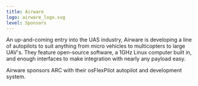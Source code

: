```yaml
---
title: Airware
logo: airware_logo.svg
level: Sponsors
---
```


An up-and-coming entry into the UAS industry, Airware is developing a line of
autopilots to suit anything from micro vehicles to multicopters to large UAV's.
They feature open-source software, a 1GHz Linux computer built in, and enough
interfaces to make integration with nearly any payload easy.

Airware sponsors ARC with their osFlexPilot autopilot and development system.
